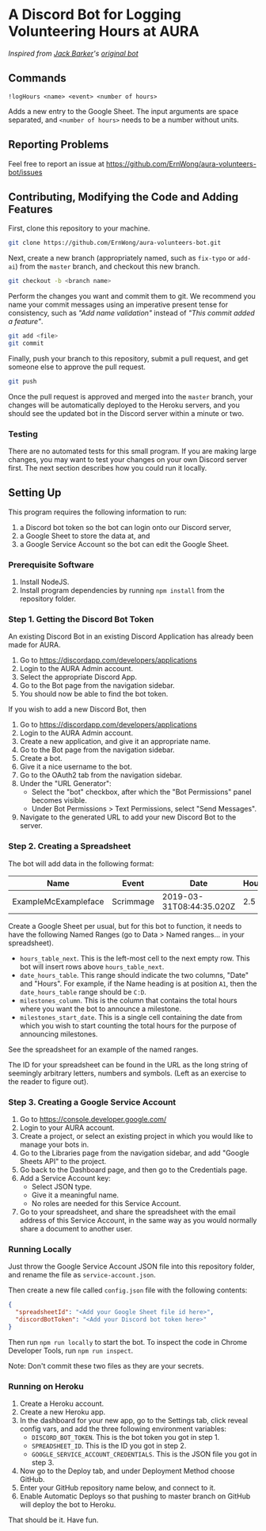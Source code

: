 A Discord Bot for Logging Volunteering Hours at AURA
====================================================

*Inspired from [Jack Barker](https://github.com/Jackbk)'s
[original bot](https://github.com/AucklandRobotics/discord-bots)*


## Commands

```
!logHours <name> <event> <number of hours>
```

Adds a new entry to the Google Sheet. The input arguments are space
separated, and `<number of hours>` needs to be a number without units.

## Reporting Problems

Feel free to report an issue at
https://github.com/ErnWong/aura-volunteers-bot/issues

## Contributing, Modifying the Code and Adding Features

First, clone this repository to your machine.

```sh
git clone https://github.com/ErnWong/aura-volunteers-bot.git
```

Next, create a new branch (appropriately named, such as `fix-typo` or
`add-ai`) from the `master` branch, and checkout this new branch.

```sh
git checkout -b <branch name>
```

Perform the changes you want and commit them to git. We recommend you
name your commit messages using an imperative present tense for
consistency, such as *"Add name validation"* instead of *"This commit
added a feature"*.

```sh
git add <file>
git commit
```

Finally, push your branch to this repository, submit a pull request,
and get someone else to approve the pull request.

```sh
git push
```

Once the pull request is approved and merged into the `master` branch,
your changes will be automatically deployed to the Heroku servers, and
you should see the updated bot in the Discord server within a minute or
two.

### Testing

There are no automated tests for this small program. If you are making
large changes, you may want to test your changes on your own Discord
server first. The next section describes how you could run it locally.

## Setting Up

This program requires the following information to run:

1. a Discord bot token so the bot can login onto our Discord server,
2. a Google Sheet to store the data at, and
3. a Google Service Account so the bot can edit the Google Sheet.

### Prerequisite Software

1. Install NodeJS.
2. Install program dependencies by running `npm install` from the
   repository folder.

### Step 1. Getting the Discord Bot Token

An existing Discord Bot in an existing Discord Application has already
been made for AURA.

1. Go to https://discordapp.com/developers/applications
2. Login to the AURA Admin account.
3. Select the appropriate Discord App.
4. Go to the Bot page from the navigation sidebar.
5. You should now be able to find the bot token.

If you wish to add a new Discord Bot, then 

1. Go to https://discordapp.com/developers/applications
2. Login to the AURA Admin account.
3. Create a new application, and give it an appropriate name.
4. Go to the Bot page from the navigation sidebar.
5. Create a bot.
6. Give it a nice username to the bot.
7. Go to the OAuth2 tab from the navigation sidebar.
8. Under the "URL Generator":
    - Select the "bot" checkbox, after which the "Bot Permissions" panel
      becomes visible.
    - Under Bot Permissions > Text Permissions, select "Send Messages".
9. Navigate to the generated URL to add your new Discord Bot to the server.

### Step 2. Creating a Spreadsheet

The bot will add data in the following format:

| Name                 | Event     | Date                     | Hours |
|----------------------|-----------|--------------------------|-------|
| ExampleMcExampleface | Scrimmage | 2019-03-31T08:44:35.020Z | 2.5   |

Create a Google Sheet per usual, but for this bot to function, it needs
to have the following Named Ranges (go to Data > Named ranges... in
your spreadsheet).

- `hours_table_next`. This is the left-most cell to the next empty
  row. This bot will insert rows above `hours_table_next`.
- `date_hours_table`. This range should indicate the two columns, "Date"
  and "Hours". For example, if the Name heading is at position `A1`,
  then the `date_hours_table` range should be `C:D`.
- `milestones_column`. This is the column that contains the total hours
  where you want the bot to announce a milestone.
- `milestones_start_date`. This is a single cell containing the date
  from which you wish to start counting the total hours for the purpose
  of announcing milestones.

See the spreadsheet for an example of the named ranges.

The ID for your spreadsheet can be found in the URL as the long string of
seemingly arbitrary letters, numbers and symbols. (Left as an exercise
to the reader to figure out).

### Step 3. Creating a Google Service Account

1. Go to https://console.developer.google.com/
2. Login to your AURA account.
3. Create a project, or select an existing project in which you would like
   to manage your bots in.
4. Go to the Libraries page from the navigation sidebar, and add
   "Google Sheets API" to the project.
5. Go back to the Dashboard page, and then go to the Credentials page.
6. Add a Service Account key:
    - Select JSON type.
    - Give it a meaningful name.
    - No roles are needed for this Service Account.
7. Go to your spreadsheet, and share the spreadsheet with the email address
   of this Service Account, in the same way as you would normally share
   a document to another user.

### Running Locally

Just throw the Google Service Account JSON file into this repository folder,
and rename the file as `service-account.json`.

Then create a new file called `config.json` file with the following contents:

```json
{
  "spreadsheetId": "<Add your Google Sheet file id here>",
  "discordBotToken": "<Add your Discord bot token here>"
}
```

Then run `npm run locally` to start the bot. To inspect the code in Chrome
Developer Tools, run `npm run inspect`.

Note: Don't commit these two files as they are your secrets.

### Running on Heroku

1. Create a Heroku account.
2. Create a new Heroku app.
3. In the dashboard for your new app, go to the Settings tab, click 
   reveal config vars, and add the three following environment variables:
   - `DISCORD_BOT_TOKEN`. This is the bot token you got in step 1.
   - `SPREADSHEET_ID`. This is the ID you got in step 2.
   - `GOOGLE_SERVICE_ACCOUNT_CREDENTIALS`. This is the JSON file
     you got in step 3.
4. Now go to the Deploy tab, and under Deployment Method choose GitHub.
5. Enter your GitHub repository name below, and connect to it.
6. Enable Automatic Deploys so that pushing to master branch on GitHub will
   deploy the bot to Heroku.

That should be it. Have fun.
